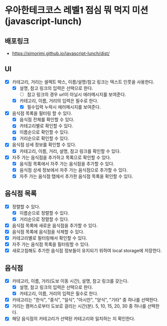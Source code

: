 # 우아한테크코스 레벨1 점심 뭐 먹지 미션(javascript-lunch)

## 배포링크

- https://simorimi.github.io/javascript-lunch/dist/

## UI

- [x] 카테고리, 거리는 셀렉트 박스, 이름/설명/참고 링크는 텍스트 인풋을 사용한다.
  - [x] 설명, 참고 링크의 입력은 선택으로 한다.
    - [ ] 참고 링크의 경우 url이 아닐시 에러메시지를 보여준다.
  - [x] 카테고리, 이름, 거리의 입력은 필수로 한다.
    - [x] 필수입력 누락시 에러메시지를 보여준다.
- [x] 음식점 목록을 필터링 할 수 있다.
  - [x] 음식점 전체를 확인할 수 있다.
  - [x] 카테고리별로 확인할 수 있다.
  - [x] 이름순으로 확인할 수 있다.
  - [x] 거리순으로 확인할 수 있다.
- [x] 음식점 상세 정보를 확인할 수 있다.
  - [x] 카테고리, 이름, 거리, 설명, 참고 링크를 확인할 수 있다.
- [x] 자주 가는 음식점을 추가하고 목록으로 확인할 수 있다.
  - [x] 음식점 목록에서 자주 가는 음식점을 추가할 수 있다.
  - [x] 음식점 상세 정보에서 자주 가는 음식점으로 추가할 수 있다.
  - [x] 자주 가는 음식점 탭에서 추가한 음식점 목록을 확인할 수 있다.

## 음식점 목록

- [x] 정렬할 수 있다.
  - [x] 이름순으로 정렬할 수 있다.
  - [x] 거리순으로 정렬할 수 있다.
- [x] 음식점 목록에 새로운 음식점을 추가할 수 있다.
- [x] 음식점 목록에 음식점을 삭제할 수 있다.
- [x] 카테고리별로 필터링해서 확인할 수 있다.
- [x] 자주 가는 음식점 목록을 필터링할 수 있다.
- [x] 새로고침해도 추가한 음식점 정보들이 유지되기 위하여 local storage에 저장한다.

## 음식점

- [x] 카테고리, 이름, 거리(도보 이동 시간), 설명, 참고 링크를 갖는다.
  - [x] 설명, 참고 링크의 입력은 선택으로 한다.
  - [x] 카테고리, 이름, 거리의 입력은 필수로 한다.
- [x] 카테고리는 "한식", "중식", "일식", "아시안", "양식", "기타" 중 하나를 선택한다.
- [x] 거리는 캠퍼스로부터 도보로 걸리는 시간(분). 5, 10, 15, 20, 30 중 하나를 선택한다.
- [x] 해당 음식점의 카테고리가 선택된 카테고리와 일치하는 지 확인한다.

